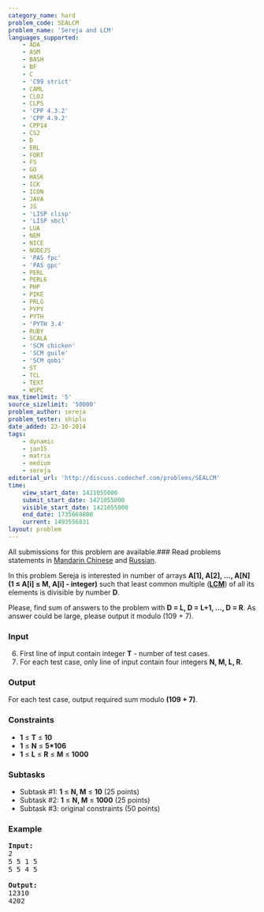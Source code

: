 ```yaml
---
category_name: hard
problem_code: SEALCM
problem_name: 'Sereja and LCM'
languages_supported:
    - ADA
    - ASM
    - BASH
    - BF
    - C
    - 'C99 strict'
    - CAML
    - CLOJ
    - CLPS
    - 'CPP 4.3.2'
    - 'CPP 4.9.2'
    - CPP14
    - CS2
    - D
    - ERL
    - FORT
    - FS
    - GO
    - HASK
    - ICK
    - ICON
    - JAVA
    - JS
    - 'LISP clisp'
    - 'LISP sbcl'
    - LUA
    - NEM
    - NICE
    - NODEJS
    - 'PAS fpc'
    - 'PAS gpc'
    - PERL
    - PERL6
    - PHP
    - PIKE
    - PRLG
    - PYPY
    - PYTH
    - 'PYTH 3.4'
    - RUBY
    - SCALA
    - 'SCM chicken'
    - 'SCM guile'
    - 'SCM qobi'
    - ST
    - TCL
    - TEXT
    - WSPC
max_timelimit: '5'
source_sizelimit: '50000'
problem_author: sereja
problem_tester: shiplu
date_added: 23-10-2014
tags:
    - dynamic
    - jan15
    - matrix
    - medium
    - sereja
editorial_url: 'http://discuss.codechef.com/problems/SEALCM'
time:
    view_start_date: 1421055000
    submit_start_date: 1421055000
    visible_start_date: 1421055000
    end_date: 1735669800
    current: 1493556831
layout: problem
---
```

All submissions for this problem are available.###  Read problems statements in [Mandarin Chinese](http://www.codechef.com/download/translated/JAN15/mandarin/SEALCM.pdf) and [Russian](http://www.codechef.com/download/translated/JAN15/russian/SEALCM.pdf).

In this problem Sereja is interested in number of arrays **A\[1\], A\[2\], ..., A\[N\] (1 ≤ A\[i\] ≤ M, A\[i\] - integer)**
such that least common multiple ([**LCM**](http://en.wikipedia.org/wiki/Least_common_multiple)) of all its elements is divisible by number **D**.

Please, find sum of answers to the problem with **D = L, D = L+1, ..., D = R**. As answer could be large, please output it modulo
(109 + 7).

### Input

6. First line of input contain integer **T** - number of test cases.
7. For each test case, only line of input contain four integers **N, M, L, R**.
### Output

For each test case, output required sum modulo **(109 + 7)**.

### Constraints

- **1** ≤ **T** ≤ **10**
- **1** ≤ **N** ≤ **5\*106**
- **1** ≤ **L** ≤ **R** ≤ **M** ≤ **1000**

### Subtasks

- Subtask #1: **1** ≤ **N, M** ≤ **10** (25 points)
- Subtask #2: **1** ≤ **N, M** ≤  **1000**  (25 points)
- Subtask #3: original constraints (50 points)

### Example

<pre>
<b>Input:</b>
2
5 5 1 5
5 5 4 5

<b>Output:</b>
12310
4202


</pre>